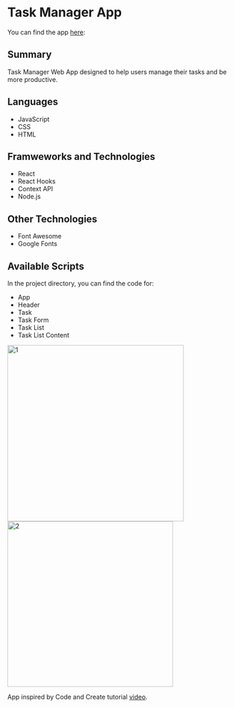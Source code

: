 # Task Manager App

You can find the app [here](https://noelledons.github.io/task-manager/):

## Summary
Task Manager Web App designed to help users manage their tasks and be more productive.

## Languages
- JavaScript
- CSS 
- HTML

## Framweworks and Technologies
- React
- React Hooks
- Context API
- Node.js

## Other Technologies
- Font Awesome
- Google Fonts

## Available Scripts

In the project directory, you can find the code for:
  - App
  - Header
  - Task
  - Task Form
  - Task List
   - Task List Content
   
<img width="395" alt="1" src="https://user-images.githubusercontent.com/73482293/99597164-7b732b80-29ef-11eb-8386-407ea4e4c66f.PNG">

<img width="371" alt="2" src="https://user-images.githubusercontent.com/73482293/99597392-d442c400-29ef-11eb-8831-8d01c41e0a8a.PNG">


App inspired by Code and Create tutorial [video](https://www.youtube.com/watch?v=fqup-BL3VjI&ab_channel=CodeAndCreate).

